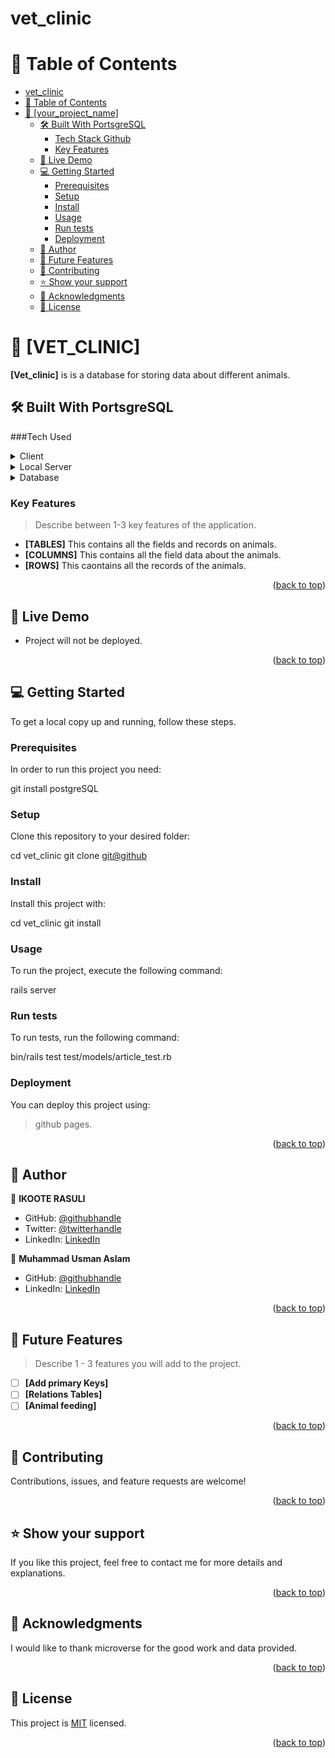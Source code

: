 # vet_clinic

<a name="readme-top"></a>

<!-- TABLE OF CONTENTS -->

# 📗 Table of Contents

- [vet\_clinic](#vet_clinic)
- [📗 Table of Contents](#-table-of-contents)
- [📖 \[your\_project\_name\] ](#-your_project_name-)
  - [🛠 Built With PortsgreSQL](#-built-with-portsgresql)
    - [Tech Stack Github](#tech-stack-github)
    - [Key Features ](#key-features-)
  - [🚀 Live Demo ](#-live-demo-)
  - [💻 Getting Started ](#-getting-started-)
    - [Prerequisites](#prerequisites)
    - [Setup](#setup)
    - [Install](#install)
    - [Usage](#usage)
    - [Run tests](#run-tests)
    - [Deployment](#deployment)
  - [👥 Author ](#-author-)
  - [🔭 Future Features ](#-future-features-)
  - [🤝 Contributing ](#-contributing-)
  - [⭐️ Show your support ](#️-show-your-support-)
  - [🙏 Acknowledgments ](#-acknowledgments-)
  - [📝 License ](#-license-)

<!-- PROJECT DESCRIPTION -->

# 📖 [VET_CLINIC] <a name="about-project"></a>


**[Vet_clinic]** is is a database for storing data about different animals.

## 🛠 Built With <a name="SQL">PortsgreSQL</a>

###<a name="tech-stack">Tech Used</a>

<details>
  <summary>Client</summary>
  <ul>
    <li><a href="https://www.postgresql.org/">PostgreSQL</a></li>
  </ul>
</details>

<details>
  <summary>Local Server</summary>
  <ul>
    <li>Localserver</li>
  </ul>
</details>

<details>
<summary>Database</summary>
  <ul>
    <li><a href="https://www.postgresql.org/">PostgreSQL</a></li>
  </ul>
</details>

<!-- Features -->

### Key Features <a name="key-features"></a>

> Describe between 1-3 key features of the application.

- **[TABLES]** This contains all the fields and records on animals.
- **[COLUMNS]** This contains all the field data about the animals.
- **[ROWS]** This caontains all the records of the animals.

<p align="right">(<a href="#readme-top">back to top</a>)</p>

<!-- LIVE DEMO -->

## 🚀 Live Demo <a name="live-demo"></a>

- Project will not be deployed.

<p align="right">(<a href="#readme-top">back to top</a>)</p>

<!-- GETTING STARTED -->

## 💻 Getting Started <a name="getting-started"></a> 

To get a local copy up and running, follow these steps.

### Prerequisites

In order to run this project you need:


 git install postgreSQL
### Setup

Clone this repository to your desired folder:

  cd vet_clinic
  git clone [git@github](https://github.com/ikoote1/vet_clinic.git)

### Install

Install this project with:

  cd vet_clinic
  git install

### Usage

To run the project, execute the following command:

  rails server

### Run tests

To run tests, run the following command:

  bin/rails test test/models/article_test.rb

### Deployment

You can deploy this project using:

> github pages.

<p align="right">(<a href="#readme-top">back to top</a>)</p>

<!-- AUTHORS -->

## 👥 Author <a name="author"></a>

👤 **IKOOTE RASULI**

- GitHub: [@githubhandle](https://github.com/ikoote1/)
- Twitter: [@twitterhandle](https://twitter.com/ikootepreim1)
- LinkedIn: [LinkedIn](https://linkedin.com/in/ikooterasuli/)


👤 **Muhammad Usman Aslam**
- GitHub: [@githubhandle](https://github.com/MuhammadUsmanAslam/)
- LinkedIn: [LinkedIn](https://www.linkedin.com/in/muhammad-usman-aslam/)


<p align="right">(<a href="#readme-top">back to top</a>)</p>

<!-- FUTURE FEATURES -->

## 🔭 Future Features <a name="future-features"></a>

> Describe 1 - 3 features you will add to the project.

- [ ] **[Add primary Keys]**
- [ ] **[Relations Tables]**
- [ ] **[Animal feeding]**

<p align="right">(<a href="#readme-top">back to top</a>)</p>

<!-- CONTRIBUTING -->

## 🤝 Contributing <a name="contributing"></a>

Contributions, issues, and feature requests are welcome!

<p align="right">(<a href="#readme-top">back to top</a>)</p>

<!-- SUPPORT -->

## ⭐️ Show your support <a name="support"></a>

If you like this project, feel free to contact me for more details and explanations.

<p align="right">(<a href="#readme-top">back to top</a>)</p>

<!-- ACKNOWLEDGEMENTS -->

## 🙏 Acknowledgments <a name="acknowledgements"></a>

I would like to thank microverse for the good work and data provided.


<p align="right">(<a href="#readme-top">back to top</a>)</p>

<!-- LICENSE -->

## 📝 License <a name="license"></a>

This project is [MIT](./LICENSE) licensed.

<p align="right">(<a href="#readme-top">back to top</a>)</p>
